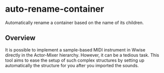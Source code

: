# auto-rename-container

Automatically rename a container based on the name of its children.

## Overview

It is possible to implement a sample-based MIDI instrument in Wwise directly in the Actor-Mixer hierarchy. 
However, it can be a tedious task. This tool aims to ease the setup of such complex structures by setting up
automatically the structure for you after you imported the sounds.